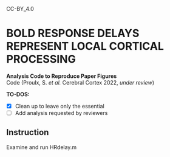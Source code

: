 CC-BY_4.0
# BOLD RESPONSE DELAYS REPRESENT LOCAL CORTICAL PROCESSING
__Analysis Code to Reproduce Paper Figures__  
Code (Proulx, S. _et al._ Cerebral Cortex 2022, _under review_)

__TO-DOS:__
- [x] Clean up to leave only the essential
- [ ] Add analysis requested by reviewers

## Instruction
Examine and run HRdelay.m
